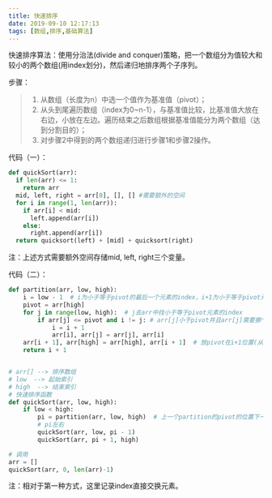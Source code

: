 ```yaml
---
title: 快速排序
date: 2019-09-10 12:17:13
tags: [数组,排序,基础算法]
---
```


快速排序算法：使用分治法(divide and conquer)策略，把一个数组分为值较大和较小的两个数组(用index划分)，然后递归地排序两个子序列。
<!--more-->

步骤：

> 1. 从数组（长度为n）中选一个值作为基准值（pivot）；
> 2. 从头到尾遍历数组（index为0~n-1），与基准值比较，比基准值大放在右边，小放在左边。遍历结束之后数组根据基准值能分为两个数组（达到分割目的）；
> 3. 对步骤2中得到的两个数组递归进行步骤1和步骤2操作。

代码（一）：

```python
def quickSort(arr):
  if len(arr) <= 1:
    return arr
  mid, left, right = arr[0], [], [] #需要额外的空间
  for i in range(1, len(arr)):
    if arr[i] < mid:
      left.append(arr[i])
    else:
      right.append(arr[i])
  return quicksort(left) + [mid] + quicksort(right)
```

注：上述方式需要额外空间存储mid, left, right三个变量。

代码（二）：

```python
def partition(arr, low, high):
    i = low - 1  # i为小于等于pivot的最后一个元素的index，i+1为小于等于pivot元素的个数
    pivot = arr[high]
    for j in range(low, high):  # j去arr中找小于等于pivot元素的index
        if arr[j] <= pivot and i != j: # arr[j]小于pivot并且arr[j]需要挪个位置(不需要挪位置的例子：pivot是arr中最大的元素)
            i = i + 1
            arr[i], arr[j] = arr[j], arr[i]
    arr[i + 1], arr[high] = arr[high], arr[i + 1]  # 放pivot在i+1位置(从low到i+1(包含)是小于等于pivot的元素)
    return i + 1


# arr[] --> 排序数组
# low  --> 起始索引
# high  --> 结束索引
# 快速排序函数
def quickSort(arr, low, high):
    if low < high:
        pi = partition(arr, low, high)  # 上一个partition的pivot的位置下一轮不需要动了
        # pi左右
        quickSort(arr, low, pi - 1)
        quickSort(arr, pi + 1, high)

# 调用
arr = []
quickSort(arr, 0, len(arr)-1)
```

注：相对于第一种方式，这里记录index直接交换元素。